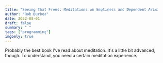 ```yaml
---
title: "Seeing That Frees: Meditations on Emptiness and Dependent Arising"
author: "Rob Burbea"
date: 2022-08-01
draft: false
summary: " "
tags: ["programming"]
imgonly: true
---
```

Probably the best book I've read about meditation. It's a little bit advanced, though. To understand, you need a certain meditation experience.

